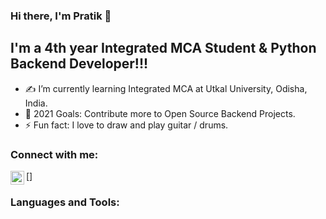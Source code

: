 ### Hi there, I'm Pratik 👋
## I'm a 4th year Integrated MCA Student & Python Backend Developer!!!

- ✍️ I’m currently learning Integrated MCA at Utkal University, Odisha, India. 
- 🎯 2021 Goals: Contribute more to Open Source Backend Projects.
- ⚡ Fun fact: I love to draw and play guitar / drums.

### Connect with me:

[<a href="https://www.linkedin.com/in/pratik-mohapatra/"><img align="left" alt="pratik-mohapatra | Linkedin" width="22px" src="https://cdn.jsdelivr.net/npm/simple-icons@v3/icons/linkedin.svg" /></a>]


### Languages and Tools:

<br />
